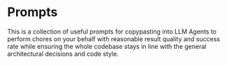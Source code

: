 # Prompts

This is a collection of useful prompts for copypasting into LLM Agents to
perform chores on your behalf with reasonable result quality and success rate
while ensuring the whole codebase stays in line with the general architectural
decisions and code style.
